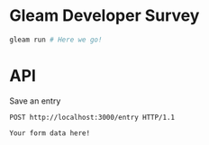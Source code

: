 # Gleam Developer Survey

```sh
gleam run # Here we go!
```

# API

Save an entry

```http
POST http://localhost:3000/entry HTTP/1.1

Your form data here!
```
